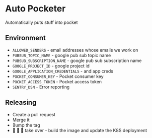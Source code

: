 # Auto Pocketer

Automatically puts stuff into pocket

## Environment

- `ALLOWED_SENDERS` - email addresses whose emails we work on
- `PUBSUB_TOPIC_NAME` - google pub sub topic name
- `PUBSUB_SUBSCRIPTION_NAME` - google pub sub subscription name
- `GOOGLE_PROJECT_ID` - google project id
- `GOOGLE_APPLICATION_CREDENTIALS` - and app creds
- `POCKET_CONSUMER_KEY` - Pocket consumer key
- `POCKET_ACCESS_TOKEN` - Pocket access token
- `SENTRY_DSN` - Error reporting

## Releasing

- Create a pull request
- Merge it
- Bump the tag
- :robot: :robot: :robot: take over - build the image and update the K8S deployment
